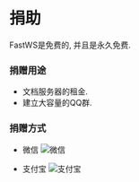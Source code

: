 # 捐助
FastWS是免费的, 并且是永久免费. 
 
### 捐赠用途
- 文档服务器的租金.
- 建立大容量的QQ群.

### 捐赠方式
- 微信
![微信](https://raw.githubusercontent.com/lixuancn/FastWS-PHP/dev/Doc/zh/1-summary/Image/donation-weixin.jpg "微信")

- 支付宝
![支付宝](https://raw.githubusercontent.com/lixuancn/FastWS-PHP/dev/Doc/zh/1-summary/Image/donation-alipay.png "支付宝")
